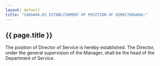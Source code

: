 ```yaml
---
layout: default 
title: "240&#46;01 ESTABLISHMENT OF POSITION OF DIRECTOR&#46;"
---
```


{{ page.title }}
----------------

The position of Director of Service is hereby established. The Director,
under the general supervision of the Manager, shall be the head of the
Department of Service.
